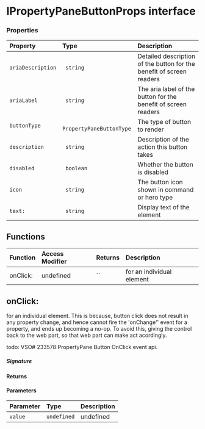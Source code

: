# IPropertyPaneButtonProps interface





### Properties

| Property	   | Type	| Description|
|:-------------|:-------|:-----------|
|`ariaDescription`      |` string` | Detailed description of the button for the benefit of screen readers |
|`ariaLabel`      |` string` | The aria label of the button for the benefit of screen readers |
|`buttonType`      |` PropertyPaneButtonType` | The type of button to render |
|`description`      |` string` | Description of the action this button takes |
|`disabled`      |` boolean` | Whether the button is disabled |
|`icon`      |` string` | The button icon shown in command or hero type |
|`text:`      |` string` | Display text of the element |





## Functions

| Function	   | Access Modifier | Returns	| Description|
|:-------------|:----|:-------|:-----------|
|onClick:      | undefined | `` | for an individual element |


## onClick:

for an individual element. This is because, button click does not result in any property change, and hence 
cannot fire the 'onChange'' event for a property, and ends up becoming a no-op. To avoid this, giving the 
control back to the web part, so that web part can make act acordingly. 
 
todo: VSO# 233578:PropertyPane Button OnClick event api.

##### Signature

#### Returns

#### Parameters


| Parameter	   | Type    | Description |
|:-------------|:---------------|:------------|
| `value`    | `undefined` | undefined |

